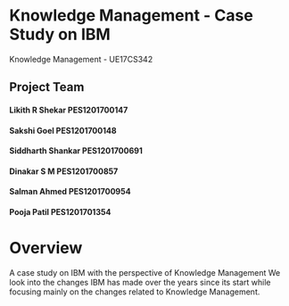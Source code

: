 # Knowledge Management - Case Study on IBM
Knowledge Management - UE17CS342

## Project Team
####    Likith R Shekar     PES1201700147
####    Sakshi Goel         PES1201700148
####    Siddharth Shankar   PES1201700691
####    Dinakar S M         PES1201700857
####    Salman Ahmed        PES1201700954
####    Pooja Patil         PES1201701354


# Overview
A case study on IBM with the perspective of Knowledge Management
We look into the changes IBM has made over the years since its start while focusing mainly on the changes related to Knowledge Management.
